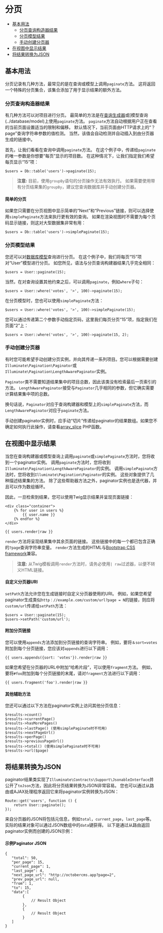 # 分页

- [基本用法](#basic-usage)
    - [分页查询构造器结果](#paginating-query-builder-results)
    - [分页模型结果](#paginating-eloquent-results)
    - [手动创建分页器](#manually-creating-a-paginator)
- [在视图中显示结果](#displaying-results-in-a-view)
- [将结果转换为JSON](#converting-results-to-json)

<a name="basic-usage"></a>
## 基本用法

分页记录有几种方法，最常见的是在查询或模型上调用`paginate`方法。 这将返回一个特殊的分页集合，该集合添加了用于显示结果的额外方法。

<a name="paginating-query-builder-results"></a>
### 分页查询构造器结果

有几种方法可以对项目进行分页。 最简单的方法是在[查询生成器](../database/query)或[模型查询(../database/model)上使用`paginate`方法。 `paginate`方法自动根据用户正在查看的当前页面设置适当的限制和偏移。 默认情况下，当前页面由HTTP请求上的“？page”查询字符串参数的值检测。 当然，该值会自动检测并自动插入到由分页器生成的链接中。

首先，让我们看看在查询中调用`paginate`方法。 在这个例子中，传递给`paginate`的唯一参数是你想要“每页”显示的项目数。 在这种情况下，让我们指定我们希望每页显示“15”项：

    $users = Db::table('users')->paginate(15);

> **注意:** 目前，使用`groupBy`语句的分页操作无法有效执行。 如果需要使用带有分页结果集的`groupBy`，建议您查询数据库并手动创建分页器。

#### 简单的分页

如果您只需要在分页视图中显示简单的“Next”和“Previous”链接，则可以选择使用`simplePaginate`方法来执行更有效的查询。 如果在渲染视图时不需要为每个页码显示链接，则这对大型数据集非常有用：

    $users = Db::table('users')->simplePaginate(15);

<a name="paginating-eloquent-results"></a>
### 分页模型结果

您还可以对[数据库模型](../database/model)查询进行分页。 在这个例子中，我们将每页“15”项对“User”模型进行分页。 如您所见，语法与分页查询构建器结果几乎完全相同：

    $users = User::paginate(15);

当然，在对查询设置其他约束之后，可以调用`paginate`，例如`where`子句：

    $users = User::where('votes', '>', 100)->paginate(15);

在分页模型时，您也可以使用`simplePaginate`方法：

    $users = User::where('votes', '>', 100)->simplePaginate(15);

您可以通过传递第二个参数手动指定页码，这里我们每页分页“15”项，指定我们在页面“2”上：

    $users = User::where('votes', '>', 100)->paginate(15, 2);

<a name="manually-creating-a-paginator"></a>
### 手动创建分页器

有时您可能希望手动创建分页实例，并向其传递一系列项目。您可以根据需要创建`Illuminate\Pagination\Paginator`或`Illuminate\Pagination\LengthAwarePaginator`实例。

`Paginator`类不需要知道结果集中的项目总数，因此该类没有检索最后一页索引的方法。 `LengthAwarePaginator`接受与`Paginator`几乎相同的参数，但它确实需要计算结果集中项的总数。

换句话说，`Paginator`对应于查询构建器和模型上的`simplePaginate`方法，而`LengthAwarePaginator`对应于`paginate`方法。

手动创建paginator实例时，应手动“切片”传递给paginator的结果数组。如果您不确定如何执行此操作，请查看[array_slice](http://php.net/manual/en/function.array-slice.php) PHP函数。

<a name="displaying-results-in-a-view"></a>
## 在视图中显示结果

当您在查询构建器或模型查询上调用`paginate`或`simplePaginate`方法时，您将收到一个paginator实例。 调用`paginate`方法时，您将收到`Illuminate\Pagination\LengthAwarePaginator`的实例。 调用`simplePaginate`方法时，您将收到`Illuminate\Pagination\Paginator`的实例。 这些对象提供了几种描述结果集的方法。 除了这些帮助器方法之外，paginator实例也是迭代器，并且可以作为数组循环。

因此，一旦检索到结果，您可以使用Twig显示结果并呈现页面链接：

    <div class="container">
        {% for user in users %}
            {{ user.name }}
        {% endfor %}
    </div>

    {{ users.render|raw }}

`render`方法将呈现结果集中其余页面的链接。 这些链接中的每一个都已包含正确的`?page`查询字符串变量。 `render`方法生成的HTML与[Bootstrap CSS framework](https://getbootstrap.com)兼容。

> **注意:** 从Twig模板调用`render`方法时，请务必使用`| raw`过滤器，以便不转义HTML链接。

#### 自定义分页器URI

`setPath`方法允许您在生成链接时自定义分页器使用的URI。 例如，如果您希望paginator生成类似`http：//example.com/custom/url?page = N`的链接，则应将`custom/url`传递给`setPath`方法：

    $users = User::paginate(15);
    $users->setPath('custom/url');

#### 附加分页链接

您可以使用`appends`方法添加到分页链接的查询字符串。 例如，要将`＆sort=votes`附加到每个分页链接，您应该对`appends`进行以下调用：

    {{ users.appends({sort: 'votes'}).render|raw }}

如果您希望在分页器的URL中附加“哈希片段”，可以使用`fragment`方法。 例如，要将`#foo`附加到每个分页链接的末尾，请对`fragment`方法进行以下调用：

    {{ users.fragment('foo').render|raw }}

#### 其他辅助方法

您还可以通过以下方法在paginator实例上访问其他分页信息：

    $results->count()
    $results->currentPage()
    $results->hasMorePages()
    $results->lastPage() (使用simplePaginate时不可用)
    $results->nextPageUrl()
    $results->perPage()
    $results->previousPageUrl()
    $results->total() (使用simplePaginate时不可用)
    $results->url($page)

<a name="converting-results-to-json"></a>
## 将结果转换为JSON

paginator结果类实现了`Illuminate\Contracts\Support\JsonableInterface`并公开了`toJson`方法，因此将分页结果转换为JSON非常容易。 您也可以通过从路由或AJAX处理程序返回它来将paginator实例转换为JSON：

    Route::get('users', function () {
        return User::paginate();
    });

来自分页器的JSON将包括元信息，例如`total`，`current_page`，`last_page`等。 实际的结果对象可以通过JSON数组中的`data`键获得。 以下是通过从路由返回paginator实例而创建的JSON示例：

#### 示例Paginator JSON

    {
       "total": 50,
       "per_page": 15,
       "current_page": 1,
       "last_page": 4,
       "next_page_url": "http://octobercms.app?page=2",
       "prev_page_url": null,
       "from": 1,
       "to": 15,
       "data":[
            {
                // Result Object
            },
            {
                // Result Object
            }
       ]
    }
